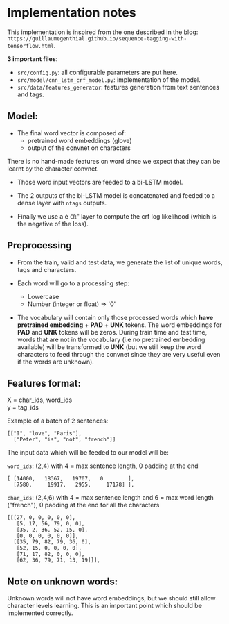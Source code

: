 # Implementation notes

This implementation is inspired from the one described in the blog: `https://guillaumegenthial.github.io/sequence-tagging-with-tensorflow.html`.

**3 important files**:
- `src/config.py`: all configurable parameters are put here.
- `src/model/cnn_lstm_crf_model.py`: implementation of the model.
- `src/data/features_generator`: features generation from text sentences and tags.

## Model:
- The final word vector is composed of:
    - pretrained word embeddings (glove)
    - output of the convnet on characters
    
There is no hand-made features on word since we expect that they can be learnt by the character convnet.

- Those word input vectors are feeded to a bi-LSTM model.

- The 2 outputs of the bi-LSTM model is concatenated and feeded to a dense layer with `ntags` outputs.

- Finally we use a è `CRF` layer to compute the crf log likelihood (which is the negative of the loss).

## Preprocessing

- From the train, valid and test data, we generate the list of unique words, tags and characters. 

- Each word will go to a processing step:
    - Lowercase
    - Number (integer or float) ⇒ '0'
    
- The vocabulary will contain only those processed words which **have pretrained embedding** + __PAD__ + __UNK__ tokens. The word embeddings for __PAD__ and __UNK__ tokens will be zeros. During train time and test time, words that are not in the vocabulary (i.e no pretrained embedding available) will be transformed to __UNK__ (but we still keep the word characters to feed through the convnet since they are very useful even if the words are unknown).

## Features format:

X = char_ids, word_ids  
y = tag_ids


Example of a batch of 2 sentences:

```
[["I", "love", "Paris"], 
  ["Peter", "is", "not", "french"]]
```

The input data which will be feeded to our model will be:

`word_ids`: (2,4) with 4 = max sentence length, 0 padding at the end

```
[ [14000,   18367,   19707,   0        ],
  [7580,     19917,   2955,     17178] ],
```

`char_ids`:  (2,4,6)  with 4 = max sentence length and 6 = max word length ("french"), 0 padding at the end for all the characters 

```
[[[27, 0, 0, 0, 0, 0],
   [5, 17, 56, 79, 0, 0],
   [35, 2, 36, 52, 15, 0],
   [0, 0, 0, 0, 0, 0]],
  [[35, 79, 82, 79, 36, 0],
   [52, 15, 0, 0, 0, 0],
   [71, 17, 82, 0, 0, 0],
   [62, 36, 79, 71, 13, 19]]],
```

## Note on unknown words:

Unknown words will not have word embeddings, but we should still allow character levels learning. This is an important point which should be implemented correctly.